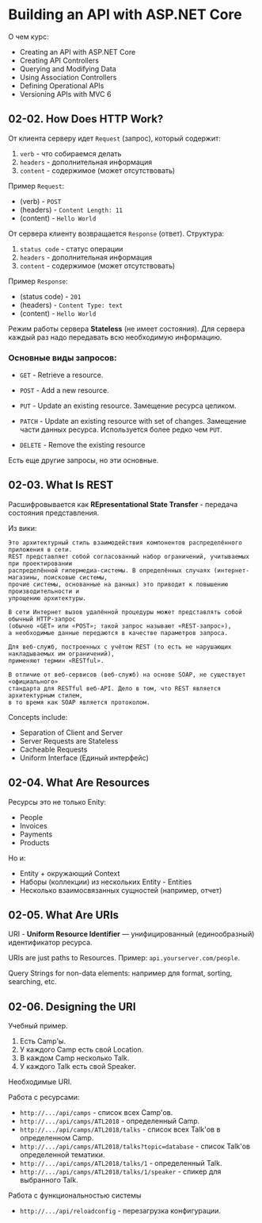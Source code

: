 # Building an API with ASP.NET Core

О чем курс:
* Creating an API with ASP.NET Core
* Creating API Controllers
* Querying and Modifying Data
* Using Association Controllers
* Defining Operational APIs
* Versioning APIs with MVC 6


## 02-02. How Does HTTP Work?

От клиента серверу идет `Request` (запрос), который содержит:
1. `verb` - что собираемся делать
2. `headers` - дополнительная информация
3. `content` - содержимое (может отсутствовать)

Пример `Request`:
* (verb) - `POST`
* (headers) - `Content Length: 11`
* (content) - `Hello World`

От сервера клиенту возвращается `Response` (ответ). Структура:
1. `status code` - статус операции
2. `headers` - дополнительная информация
3. `content` - содержимое (может отсутствовать)

Пример `Response`:
* (status code) - `201`
* (headers) - `Content Type: text`
* (content) - `Hello World`

Режим работы сервера **Stateless** (не имеет состояния). Для сервера
каждый раз надо передавать всю необходимую информацию.

### Основные виды запросов:

* `GET` - Retrieve a resource.

* `POST` - Add a new resource.

* `PUT` - Update an existing resource. Замещение ресурса целиком.

* `PATCH` - Update an existing resource with set of changes. Замещение части данных ресурса.
Используется более редко чем `PUT`.

* `DELETE` - Remove the existing resource

Есть еще другие запросы, но эти основные.


## 02-03. What Is REST

Расшифровывается как **REpresentational State Transfer** - передача состояния представления.

Из вики:
```
Это архитектурный стиль взаимодействия компонентов распределённого приложения в сети.
REST представляет собой согласованный набор ограничений, учитываемых при проектировании 
распределённой гипермедиа-системы. В определённых случаях (интернет-магазины, поисковые системы,
прочие системы, основанные на данных) это приводит к повышению производительности и
упрощению архитектуры.

В сети Интернет вызов удалённой процедуры может представлять собой обычный HTTP-запрос
(обычно «GET» или «POST»; такой запрос называют «REST-запрос»),
а необходимые данные передаются в качестве параметров запроса.

Для веб-служб, построенных с учётом REST (то есть не нарушающих накладываемых им ограничений),
применяют термин «RESTful».

В отличие от веб-сервисов (веб-служб) на основе SOAP, не существует «официального»
стандарта для RESTful веб-API. Дело в том, что REST является архитектурным стилем,
в то время как SOAP является протоколом.
```

Concepts include:
* Separation of Client and Server
* Server Requests are Stateless
* Cacheable Requests
* Uniform Interface (Единый интерфейс)


## 02-04. What Are Resources

Ресурсы это не только Enity:
* People
* Invoices
* Payments
* Products

Но и:
* Entity + окружающий Context
* Наборы (коллекции) из нескольких Entity - Entities
* Несколько взаимосвязанных сущностей (например, отчет)


## 02-05. What Are URIs

URI - **Uniform Resource Identifier** — унифицированный (единообразный) идентификатор ресурса.

URIs are just paths to Resources. Пример: `api.yourserver.com/people`.

Query Strings for non-data elements: например для format, sorting, searching, etc.


## 02-06. Designing the URI

Учебный пример.
1. Есть Camp'ы.
2. У каждого Camp есть свой Location.
3. В каждом Camp несколько Talk.
4. У каждого Talk есть свой Speaker.

Необходимые URI.

Работа с ресурсами:
* `http://.../api/camps` - список всех Camp'ов.
* `http://.../api/camps/ATL2018` - определенный Camp.
* `http://.../api/camps/ATL2018/talks` - список всех Talk'ов в определенном Camp.
* `http://.../api/camps/ATL2018/talks?topic=database` - список Talk'ов определенной тематики.
* `http://.../api/camps/ATL2018/talks/1` - определенный Talk.
* `http://.../api/camps/ATL2018/talks/1/speaker` - спикер для выбранного Talk.

Работа с функциональностью системы
* `http://.../api/reloadconfig` - перезагрузка конфигурации.
